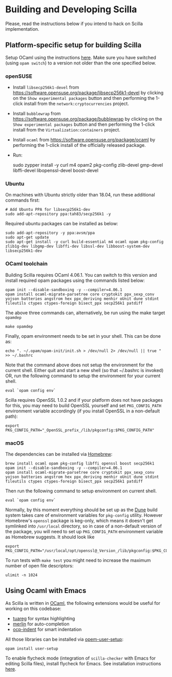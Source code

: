 # Building and Developing Scilla

Please, read the instructions below if you intend to hack on Scilla implementation.

## Platform-specific setup for building Scilla

Setup OCaml using the instructions
[here](https://github.com/realworldocaml/book/wiki/Installation-Instructions). Make
sure you have switched (using `opam switch`) to a version not older
than the one specified below.

### openSUSE

- Install `libsecp256k1-devel` from
  https://software.opensuse.org/package/libsecp256k1-devel by clicking
  on the `Show experimental packages` button and then performing the
  1-click install from the `network:cryptocurrencies` project.

- Install `bubblewrap` from
  https://software.opensuse.org/package/bubblewrap by clicking on the
  `Show experimental packages` button and then performing the 1-click
  install from the `Virtualization:containers` project.

- Install `ocaml` from https://software.opensuse.org/package/ocaml by
  performing the 1-click install of the officially released package.

- Run:

    sudo zypper install -y curl m4 opam2 pkg-config zlib-devel gmp-devel libffi-devel libopenssl-devel boost-devel

### Ubuntu

On machines with Ubuntu strictly older than 18.04, run these additional commands first:

```shell
# Add Ubuntu PPA for libsecp256k1-dev
sudo add-apt-repository ppa:tah83/secp256k1 -y
```

Required ubuntu packages can be installed as below:

```shell
sudo add-apt-repository -y ppa:avsm/ppa
sudo apt-get update
sudo apt-get install -y curl build-essential m4 ocaml opam pkg-config zlib1g-dev libgmp-dev libffi-dev libssl-dev libboost-system-dev libsecp256k1-dev
```

### OCaml toolchain

Building Scilla requires OCaml 4.06.1. You can switch to this version and install required
opam packages using the commands listed below:

```shell
opam init --disable-sandboxing -y --compiler=4.06.1
opam install ocaml-migrate-parsetree core cryptokit ppx_sexp_conv yojson batteries angstrom hex ppx_deriving menhir oUnit dune stdint fileutils ctypes ctypes-foreign bisect_ppx secp256k1 patdiff
```

The above three commands can, alternatively, be run using the make target `opamdep`

```shell
make opamdep
```

Finally, opam environment needs to be set in your shell. This can be done as:

```shell
echo ". ~/.opam/opam-init/init.sh > /dev/null 2> /dev/null || true " >> ~/.bashrc
```

Note that the command above does not setup the environment for the current shell. Either
quit and start a new shell (so that ~/.bashrc is invoked) OR, run the following command 
to setup the environment for your current shell.

```shell
eval `opam config env`
```

Scilla requires OpenSSL 1.0.2 and if your platform does not have packages for this, you may need to build OpenSSL
yourself and set `PKG_CONFIG_PATH` environment variable accordingly
(if you install OpenSSL in a non-default path):
```shell
export PKG_CONFIG_PATH="_OpenSSL_prefix_/lib/pkgconfig:$PKG_CONFIG_PATH"
```

### macOS

The dependencies can be installed via [Homebrew](https://brew.sh/):

```shell
brew install ocaml opam pkg-config libffi openssl boost secp256k1
opam init --disable-sandboxing -y --compiler=4.06.1
opam install ocaml-migrate-parsetree core cryptokit ppx_sexp_conv yojson batteries angstrom hex ppx_deriving menhir oUnit dune stdint fileutils ctypes ctypes-foreign bisect_ppx secp256k1 patdiff
```

Then run the following command to setup environment on current shell. 
```shell
eval `opam config env`
```

Normally, by this moment everything should be set up as the [Dune](https://dune.build) build system
takes care of environment variables for `pkg-config` utility.
However Homebrew's `openssl` package is keg-only, which means it doesn't get symlinked
into `/usr/local` directory, so in case of a non-default version of the package,
you will need to set up `PKG_CONFIG_PATH` environment variable as Homebrew suggests.
It should look like
```shell
export PKG_CONFIG_PATH="/usr/local/opt/openssl@_Version_/lib/pkgconfig:$PKG_CONFIG_PATH""
```

To run tests with `make test` you might need to increase the maximum number of open file descriptors:
```shell
ulimit -n 1024
```

## Using Ocaml with Emacs

As Scilla is written in [OCaml](https://ocaml.org/), the following extensions would be
useful for working on this codebase:

* [tuareg](https://github.com/ocaml/tuareg) for syntax highlighting
* [merlin](https://github.com/ocaml/merlin/wiki/emacs-from-scratch) for auto-completion
* [ocp-indent](https://github.com/OCamlPro/ocp-indent) for smart indentation

All those libraries can be installed via [opem-user-setup](https://github.com/OCamlPro/opam-user-setup):

```shell
opam install user-setup
```

To enable flycheck mode (integration of `scilla-checker` with Emacs for editing Scilla files), install
flycheck for Emacs. See installation instructions [here](http://www.flycheck.org/en/latest/user/installation.html).

